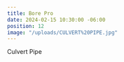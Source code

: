 ```yaml
---
title: Bore Pro
date: 2024-02-15 10:30:00 -06:00
position: 12
image: "/uploads/CULVERT%20PIPE.jpg"
---
```


Culvert Pipe
